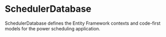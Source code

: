 # SchedulerDatabase

SchedulerDatabase defines the Entity Framework contexts and code-first models for the power scheduling application. 
